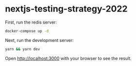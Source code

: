 # nextjs-testing-strategy-2022

First, run the redis server:

```bash
docker-compose up -d
```

Next, run the development server:

```bash
yarn && yarn dev
```

Open [http://localhost:3000](http://localhost:3000) with your browser to see the result.
